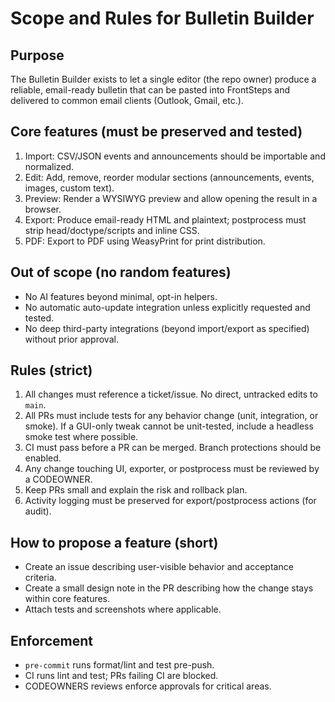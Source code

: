 Scope and Rules for Bulletin Builder
====================================

Purpose
-------
The Bulletin Builder exists to let a single editor (the repo owner) produce a reliable, email-ready bulletin that can be pasted into FrontSteps and delivered to common email clients (Outlook, Gmail, etc.).

Core features (must be preserved and tested)
-------------------------------------------
1. Import: CSV/JSON events and announcements should be importable and normalized.
2. Edit: Add, remove, reorder modular sections (announcements, events, images, custom text).
3. Preview: Render a WYSIWYG preview and allow opening the result in a browser.
4. Export: Produce email-ready HTML and plaintext; postprocess must strip head/doctype/scripts and inline CSS.
5. PDF: Export to PDF using WeasyPrint for print distribution.

Out of scope (no random features)
---------------------------------
- No AI features beyond minimal, opt-in helpers.
- No automatic auto-update integration unless explicitly requested and tested.
- No deep third-party integrations (beyond import/export as specified) without prior approval.

Rules (strict)
--------------
1. All changes must reference a ticket/issue. No direct, untracked edits to `main`.
2. All PRs must include tests for any behavior change (unit, integration, or smoke). If a GUI-only tweak cannot be unit-tested, include a headless smoke test where possible.
3. CI must pass before a PR can be merged. Branch protections should be enabled.
4. Any change touching UI, exporter, or postprocess must be reviewed by a CODEOWNER.
5. Keep PRs small and explain the risk and rollback plan.
6. Activity logging must be preserved for export/postprocess actions (for audit).

How to propose a feature (short)
--------------------------------
- Create an issue describing user-visible behavior and acceptance criteria.
- Create a small design note in the PR describing how the change stays within core features.
- Attach tests and screenshots where applicable.

Enforcement
-----------
- `pre-commit` runs format/lint and test pre-push.
- CI runs lint and test; PRs failing CI are blocked.
- CODEOWNERS reviews enforce approvals for critical areas.

